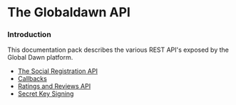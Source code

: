# The Globaldawn API

### Introduction

This documentation pack describes the various REST API's exposed by the Global Dawn platform. 

* [The Social Registration API](https://github.com/globaldawn/docs/blob/master/apis/login.md)
* [Callbacks](https://github.com/globaldawn/docs/blob/master/apis/callbacks.md)
* [Ratings and Reviews API](https://github.com/globaldawn/docs/blob/master/apis/ratings-reviews.md)
* [Secret Key Signing](https://github.com/globaldawn/docs/blob/master/apis/secret_key_signing.md)

